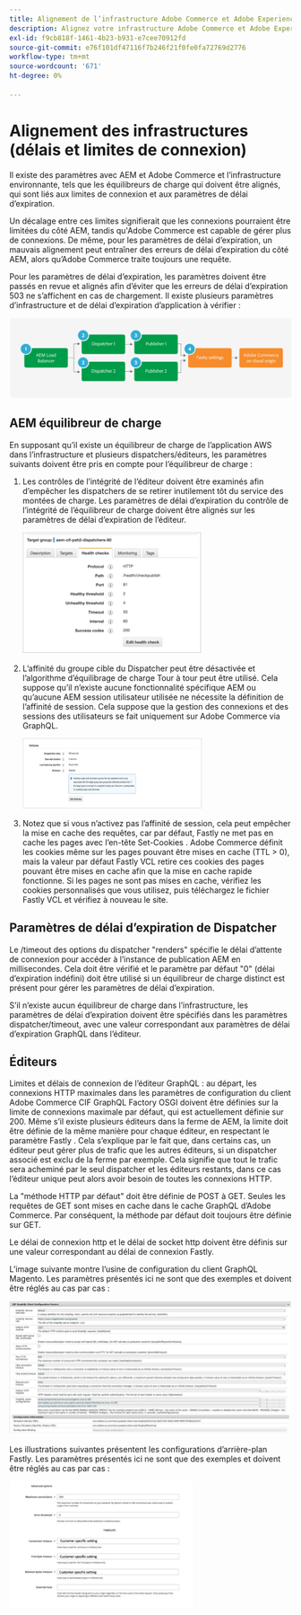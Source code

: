 ```yaml
---
title: Alignement de l’infrastructure Adobe Commerce et Adobe Experience Manager
description: Alignez votre infrastructure Adobe Commerce et Adobe Experience Manager pour définir des délais d’expiration et des limites de connexion acceptables.
exl-id: f9cb818f-1461-4b23-b931-e7cee70912fd
source-git-commit: e76f101df47116f7b246f21f0fe0fa72769d2776
workflow-type: tm+mt
source-wordcount: '671'
ht-degree: 0%

---
```


# Alignement des infrastructures (délais et limites de connexion)

Il existe des paramètres avec AEM et Adobe Commerce et l’infrastructure environnante, tels que les équilibreurs de charge qui doivent être alignés, qui sont liés aux limites de connexion et aux paramètres de délai d’expiration.

Un décalage entre ces limites signifierait que les connexions pourraient être limitées du côté AEM, tandis qu&#39;Adobe Commerce est capable de gérer plus de connexions. De même, pour les paramètres de délai d’expiration, un mauvais alignement peut entraîner des erreurs de délai d’expiration du côté AEM, alors qu’Adobe Commerce traite toujours une requête.

Pour les paramètres de délai d’expiration, les paramètres doivent être passés en revue et alignés afin d’éviter que les erreurs de délai d’expiration 503 ne s’affichent en cas de chargement. Il existe plusieurs paramètres d’infrastructure et de délai d’expiration d’application à vérifier :

![Diagramme numéroté décrivant les délais et les limites de connexion pour AEM](../assets/commerce-at-scale/timeout-settings.svg)

## AEM équilibreur de charge

En supposant qu’il existe un équilibreur de charge de l’application AWS dans l’infrastructure et plusieurs dispatchers/éditeurs, les paramètres suivants doivent être pris en compte pour l’équilibreur de charge :

1. Les contrôles de l’intégrité de l’éditeur doivent être examinés afin d’empêcher les dispatchers de se retirer inutilement tôt du service des montées de charge. Les paramètres de délai d’expiration du contrôle de l’intégrité de l’équilibreur de charge doivent être alignés sur les paramètres de délai d’expiration de l’éditeur.

   ![Capture d’écran montrant les contrôles de l’intégrité de l’équilibreur de charge AEM](../assets/commerce-at-scale/health-checks.png)

1. L’affinité du groupe cible du Dispatcher peut être désactivée et l’algorithme d’équilibrage de charge Tour à tour peut être utilisé. Cela suppose qu’il n’existe aucune fonctionnalité spécifique AEM ou qu’aucune AEM session utilisateur utilisée ne nécessite la définition de l’affinité de session. Cela suppose que la gestion des connexions et des sessions des utilisateurs se fait uniquement sur Adobe Commerce via GraphQL.

   ![Capture d’écran montrant les attributs d’affinité de session AEM](../assets/commerce-at-scale/session-stickiness.png)

1. Notez que si vous n’activez pas l’affinité de session, cela peut empêcher la mise en cache des requêtes, car par défaut, Fastly ne met pas en cache les pages avec l’en-tête Set-Cookies . Adobe Commerce définit les cookies même sur les pages pouvant être mises en cache (TTL > 0), mais la valeur par défaut Fastly VCL retire ces cookies des pages pouvant être mises en cache afin que la mise en cache rapide fonctionne. Si les pages ne sont pas mises en cache, vérifiez les cookies personnalisés que vous utilisez, puis téléchargez le fichier Fastly VCL et vérifiez à nouveau le site.

## Paramètres de délai d’expiration de Dispatcher

Le /timeout des options du dispatcher &quot;renders&quot; spécifie le délai d’attente de connexion pour accéder à l’instance de publication AEM en millisecondes. Cela doit être vérifié et le paramètre par défaut &quot;0&quot; (délai d’expiration indéfini) doit être utilisé si un équilibreur de charge distinct est présent pour gérer les paramètres de délai d’expiration.

S’il n’existe aucun équilibreur de charge dans l’infrastructure, les paramètres de délai d’expiration doivent être spécifiés dans les paramètres dispatcher/timeout, avec une valeur correspondant aux paramètres de délai d’expiration GraphQL dans l’éditeur.

## Éditeurs

Limites et délais de connexion de l’éditeur GraphQL : au départ, les connexions HTTP maximales dans les paramètres de configuration du client Adobe Commerce CIF GraphQL Factory OSGI doivent être définies sur la limite de connexions maximale par défaut, qui est actuellement définie sur 200. Même s’il existe plusieurs éditeurs dans la ferme de AEM, la limite doit être définie de la même manière pour chaque éditeur, en respectant le paramètre Fastly . Cela s’explique par le fait que, dans certains cas, un éditeur peut gérer plus de trafic que les autres éditeurs, si un dispatcher associé est exclu de la ferme par exemple. Cela signifie que tout le trafic sera acheminé par le seul dispatcher et les éditeurs restants, dans ce cas l’éditeur unique peut alors avoir besoin de toutes les connexions HTTP.

La &quot;méthode HTTP par défaut&quot; doit être définie de POST à GET. Seules les requêtes de GET sont mises en cache dans le cache GraphQL d’Adobe Commerce. Par conséquent, la méthode par défaut doit toujours être définie sur GET.

Le délai de connexion http et le délai de socket http doivent être définis sur une valeur correspondant au délai de connexion Fastly.

L’image suivante montre l’usine de configuration du client GraphQL Magento. Les paramètres présentés ici ne sont que des exemples et doivent être réglés au cas par cas :

![Capture d’écran des paramètres de configuration de la structure d’intégration de Commerce](../assets/commerce-at-scale/cif-config.png)

Les illustrations suivantes présentent les configurations d’arrière-plan Fastly. Les paramètres présentés ici ne sont que des exemples et doivent être réglés au cas par cas :

![Capture d’écran des paramètres de configuration de l’administrateur Commerce pour Fastly](../assets/commerce-at-scale/cif-config-advanced.png)
